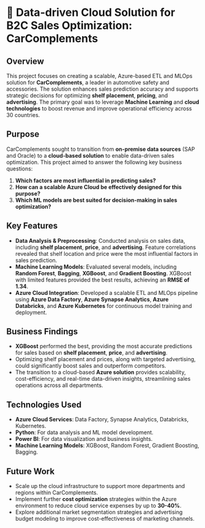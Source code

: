 # 🚗 Data-driven Cloud Solution for B2C Sales Optimization: CarComplements

## Overview
This project focuses on creating a scalable, Azure-based ETL and MLOps solution for **CarComplements**, a leader in automotive safety and accessories. The solution enhances sales prediction accuracy and supports strategic decisions for optimizing **shelf placement**, **pricing**, and **advertising**. The primary goal was to leverage **Machine Learning** and **cloud technologies** to boost revenue and improve operational efficiency across 30 countries.

## Purpose
CarComplements sought to transition from **on-premise data sources** (SAP and Oracle) to a **cloud-based solution** to enable data-driven sales optimization. This project aimed to answer the following key business questions:
1. **Which factors are most influential in predicting sales?**
2. **How can a scalable Azure Cloud be effectively designed for this purpose?**
3. **Which ML models are best suited for decision-making in sales optimization?**

## Key Features
- **Data Analysis & Preprocessing**: Conducted analysis on sales data, including **shelf placement**, **price**, and **advertising**. Feature correlations revealed that shelf location and price were the most influential factors in sales prediction.
- **Machine Learning Models**: Evaluated several models, including **Random Forest**, **Bagging**, **XGBoost**, and **Gradient Boosting**. XGBoost with limited features provided the best results, achieving an **RMSE of 1.34**.
- **Azure Cloud Integration**: Developed a scalable ETL and MLOps pipeline using **Azure Data Factory**, **Azure Synapse Analytics**, **Azure Databricks**, and **Azure Kubernetes** for continuous model training and deployment.

## Business Findings
- **XGBoost** performed the best, providing the most accurate predictions for sales based on **shelf placement**, **price**, and **advertising**.
- Optimizing shelf placement and prices, along with targeted advertising, could significantly boost sales and outperform competitors.
- The transition to a cloud-based **Azure solution** provides scalability, cost-efficiency, and real-time data-driven insights, streamlining sales operations across all departments.

## Technologies Used
- **Azure Cloud Services**: Data Factory, Synapse Analytics, Databricks, Kubernetes.
- **Python**: For data analysis and ML model development.
- **Power BI**: For data visualization and business insights.
- **Machine Learning Models**: XGBoost, Random Forest, Gradient Boosting, Bagging.

## Future Work
- Scale up the cloud infrastructure to support more departments and regions within CarComplements.
- Implement further **cost optimization** strategies within the Azure environment to reduce cloud service expenses by up to **30-40%**.
- Explore additional market segmentation strategies and advertising budget modeling to improve cost-effectiveness of marketing channels.
